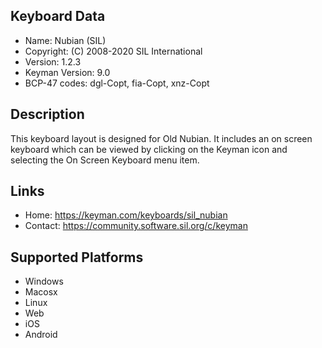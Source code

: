 Keyboard Data
-------------

* Name:           Nubian (SIL)
* Copyright:      (C) 2008-2020 SIL International
* Version:        1.2.3
* Keyman Version: 9.0
* BCP-47 codes:   dgl-Copt, fia-Copt, xnz-Copt

Description
-----------

This keyboard layout is designed for Old Nubian. It includes 
an on screen keyboard which can be viewed by clicking on the Keyman icon 
and selecting the On Screen Keyboard menu item.   

Links
-----

 * Home:     https://keyman.com/keyboards/sil_nubian
 * Contact:  https://community.software.sil.org/c/keyman
 
Supported Platforms
-------------------

 * Windows
 * Macosx
 * Linux
 * Web
 * iOS
 * Android
